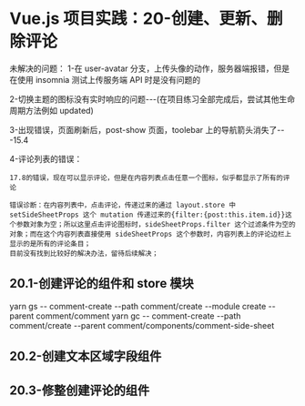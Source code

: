 # Vue.js 项目实践：20-创建、更新、删除评论

未解决的问题：
1-在 user-avatar 分支，上传头像的动作，服务器端报错，但是在使用 insomnia 测试上传服务端 API 时是没有问题的

2-切换主题的图标没有实时响应的问题---(在项目练习全部完成后，尝试其他生命周期方法例如 updated)

3-出现错误，页面刷新后，post-show 页面，toolebar 上的导航箭头消失了---15.4

4-评论列表的错误：

    17.8的错误，现在可以显示评论，但是在内容列表点击任意一个图标，似乎都显示了所有的评论

    错误诊断：在内容列表中，点击评论，传递过来的通过 layout.store 中 setSideSheetProps 这个 mutation 传递过来的{filter:{post:this.item.id}}这个参数对象为空；所以这里点击评论图标时，sideSheetProps.filter 这个过滤条件为空的对象；而在这个内容列表直接使用 sideSheetProps 这个参数时，内容列表上的评论边栏上显示的是所有的评论条目；
    目前没有找到比较好的解决办法，留待后续解决；

## 20.1-创建评论的组件和 store 模块

yarn gs -- comment-create --path comment/create --module create --parent comment/comment
yarn gc -- comment-create --path comment/create --parent comment/components/comment-side-sheet

## 20.2-创建文本区域字段组件

## 20.3-修整创建评论的组件
